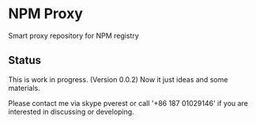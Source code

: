 # NPM Proxy

Smart proxy repository for NPM registry

## Status 

This is work in progress. (Version 0.0.2)
Now it just ideas and some materials.

Please contact me via skype pverest or call '+86 187 01029146' if you are interested in discussing or developing.
